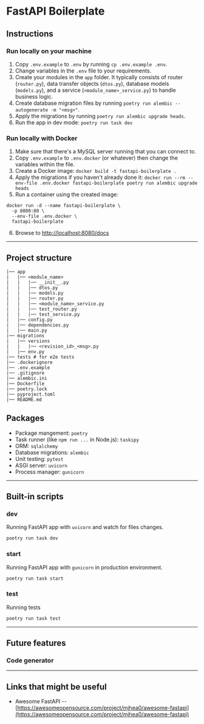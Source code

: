 # FastAPI Boilerplate

## Instructions

### Run locally on your machine

1. Copy `.env.example` to `.env` by running `cp .env.example .env`.
2. Change variables in the `.env` file to your requirements.
3. Create your modules in the `app` folder. It typically consists of router (`router.py`), data transfer objects (`dtos.py`), database models (`models.py`), and a service (`<module_name>_service.py`) to handle business logic.
4. Create database migration files by running `poetry run alembic --autogenerate -m "<msg>"`.
5. Apply the migrations by running `poetry run alembic upgrade heads`.
6. Run the app in dev mode: `poetry run task dev`

### Run locally with Docker

1. Make sure that there's a MySQL server running that you can connect to.
2. Copy `.env.example` to `.env.docker` (or whatever) then change the variables within the file.
3. Create a Docker image: `docker build -t fastapi-boilerplate .`
4. Apply the migrations if you haven't already done it: `docker run --rm --env-file .env.docker fastapi-boilerplate poetry run alembic upgrade heads`
5. Run a container using the created image:

```
docker run -d --name fastapi-boilerplate \
  -p 8080:80 \
  --env-file .env.docker \
  fastapi-boilerplate
```

6. Browse to [http://localhost:8080/docs](http://localhost:8080/docs)

---

## Project structure

```
|── app
|   |── <module_name>
|   |   |── __init__.py
|   |   |── dtos.py
|   |   |── models.py
|   |   |── router.py
|   |   |── <module_name>_service.py
|   |   |── test_router.py
|   |   |── test_service.py
|   |── config.py
|   |── dependencies.py
|   |── main.py
|── migrations
|   |── versions
|   |   |── <revision_id>_<msg>.py
|   |── env.py
|── tests # for e2e tests
|── .dockerignore
|── .env.example
|── .gitignore
|── alembic.ini
|── Dockerfile
|── poetry.lock
|── pyproject.toml
|── README.md
```

## Packages

- Package mangement: `poetry`
- Task runner (like `npm run ...` in Node.js): `taskipy`
- ORM: `sqlalchemy`
- Database migrations: `alembic`
- Unit testing: `pytest`
- ASGI server: `uvicorn`
- Process manager: `gunicorn`

---

## Built-in scripts

### dev

Running FastAPI app with `uvicorn` and watch for files changes.

```bash
poetry run task dev
```

### start

Running FastAPI app with `gunicorn` in production environment.

```bash
poetry run task start
```

### test

Running tests

```bash
poetry run task test
```

---

## Future features

### Code generator

---

## Links that might be useful

- Awesome FastAPI -- [https://awesomeopensource.com/project/mjhea0/awesome-fastapi](https://awesomeopensource.com/project/mjhea0/awesome-fastapi)
